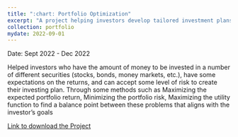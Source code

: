 ```yaml
---
title: ":chart: Portfolio Optimization"
excerpt: "A project helping investors develop tailored investment plans by optimizing securities allocation through maximizing returns, minimizing risk, and balancing utility"
collection: portfolio
mydate: 2022-09-01
---
```

Date: Sept 2022 - Dec 2022

Helped investors who have the amount of money to be invested in a number of different securities (stocks, bonds, money markets, etc.), have some expectations on the returns, and can accept some level of risk to create their investing plan. 
Through some methods such as Maximizing the expected portfolio return, Minimizing the portfolio risk, Maximizing the utility function to find a balance point between these problems that aligns with the investor’s goals

[Link to download the Project](/files/Math309_Project.pdf)